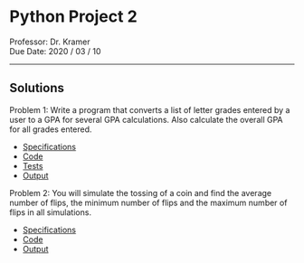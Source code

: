 # Python Project 2

Professor: Dr. Kramer \
Due Date: 2020 / 03 / 10

---

## Solutions

Problem 1:
Write a program that converts a list of letter grades entered by a user to a GPA for several GPA calculations. Also calculate the overall GPA for all grades entered.

- [Specifications](specifications/problem_one.specs.md)
- [Code](badr_choubai_02_02__01.py)
- [Tests](test_badr_choubai_02_02__01.py)
- [Output](program_outputs/problem_one.output.md)

Problem 2:
You will simulate the tossing of a coin and find the average number of flips, the minimum number of flips and the maximum number of flips in all simulations.

- [Specifications](specifications/problem_two.specs.md)
- [Code](badr_choubai_02_02__02.py)
- [Output](program_outputs/problem_two.output.md)
